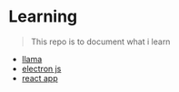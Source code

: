 # Learning


>This repo is to document what i learn

+ [llama](./llama-jnl/README.md)
+ [electron js](./electron-app/README.md)
+ [react app](./react-app/README.md)

